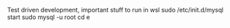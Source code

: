 Test driven development, important stuff
to run in wsl
sudo /etc/init.d/mysql start
sudo mysql -u root
cd e    
